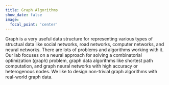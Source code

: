 ```yaml
---
title: Graph Algorithms
show_date: false
image:
  focal_point: 'center'
---
```


Graph is a very useful data structure for representing various types of structual data like social networks, road networks, computer networks, and neural networks. There are lots of problems and algorithms working with it. Our lab focuses on a neural approach for solving a combinatorial optimization (graph) problem, graph data algorithms like shortest path computation, and graph neural networks with high accuracy or heterogenous nodes. We like to design non-trivial graph algorithms with real-world graph data.
